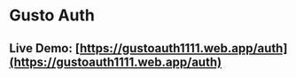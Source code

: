 # Gusto Auth

## Live Demo: [https://gustoauth1111.web.app/auth](https://gustoauth1111.web.app/auth)
